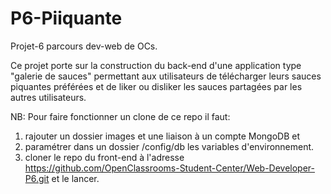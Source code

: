 # P6-Piiquante
Projet-6 parcours dev-web de OCs.


Ce projet porte sur la construction du back-end d'une application type "galerie de sauces" permettant aux utilisateurs de télécharger leurs sauces piquantes préférées et de liker ou disliker les sauces partagées par les autres utilisateurs.

NB: Pour faire fonctionner un clone de ce repo il faut: 
1) rajouter un dossier images et une liaison à un compte MongoDB et 
2) paramétrer dans un dossier /config/db les variables d'environnement.
3) cloner le repo du front-end à l'adresse https://github.com/OpenClassrooms-Student-Center/Web-Developer-P6.git
et le lancer.



